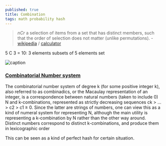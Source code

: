 ```yaml
---
published: true
title: Combination
tags: math probability hash
---
```

> _nCr_ a selection of items from a set that has distinct members, such that the order of selection does not matter (unlike permutations). - [wikipedia](https://en.wikipedia.org/wiki/Combination) / [calculator](https://www.calculatorsoup.com/calculators/discretemathematics/combinations.php)

5 C 3 = 10: 3 elements subsets of 5 elements set

![caption](https://upload.wikimedia.org/wikipedia/commons/thumb/6/65/Combinations_without_repetition%3B_5_choose_3.svg/440px-Combinations_without_repetition%3B_5_choose_3.svg.png)

### [Combinatorial Number system](https://en.wikipedia.org/wiki/Combinatorial_number_system)

The combinatorial number system of degree k (for some positive integer k), also referred to as combinadics, or the Macaulay representation of an integer, is a correspondence between natural numbers (taken to include 0) N and k-combinations, represented as strictly decreasing sequences ck > ... > c2 > c1 ≥ 0. Since the latter are strings of numbers, one can view this as a kind of numeral system for representing N, although the main utility is representing a k-combination by N rather than the other way around. Distinct numbers correspond to distinct k-combinations, and produce them in lexicographic order

This can be seen as a kind of perfect hash for certain situation.